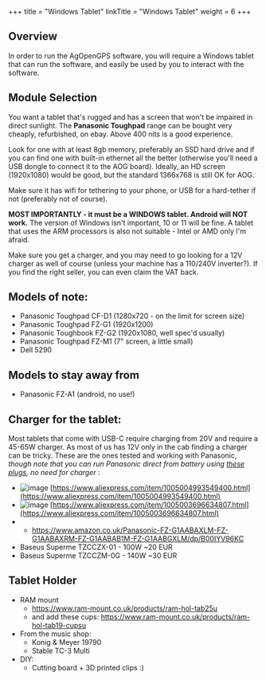 +++
title = "Windows Tablet"
linkTitle = "Windows Tablet"
weight = 6
+++

## Overview

In order to run the AgOpenGPS software, you will require a Windows tablet that
can run the software, and easily be used by you to interact with the software.

## Module Selection

You want a tablet that's rugged and has a screen that won't be impaired in
direct sunlight. The **Panasonic Toughpad** range can be bought very cheaply,
refurbished, on ebay. Above 400 nits is a good experience.

Look for one with at least 8gb memory, preferably an SSD hard drive and if you
can find one with built-in ethernet all the better (otherwise you'll need a USB
dongle to connect it to the AOG board). Ideally, an HD screen (1920x1080) would
be good, but the standard 1366x768 is still OK for AOG.

Make sure it has wifi for tethering to your phone, or USB for a hard-tether if
not (preferably not of course).

**MOST IMPORTANTLY - it must be a WINDOWS tablet. Android will NOT work.** The
version of Windows isn't important, 10 or 11 will be fine. A tablet that uses
the ARM processors is also not suitable - Intel or AMD only I'm afraid.

Make sure you get a charger, and you may need to go looking for a 12V charger as
well of course (unless your machine has a 110/240V inverter?). If you find the
right seller, you can even claim the VAT back.

## Models of note:

- Panasonic Toughpad CF-D1 (1280x720 - on the limit for screen size)
- Panasonic Toughpad FZ-G1 (1920x1200)
- Panasonic Toughbook FZ-G2 (1920x1080, well spec'd usually)
- Panasonic Toughpad FZ-M1 (7" screen, a little small)
- Dell 5290

## Models to stay away from

- Panasonic FZ-A1 (android, no use!)

## Charger for the tablet:

Most tablets that come with USB-C require charging from 20V and require a 45-65W
charger. As most of us has 12V only in the cab finding a charger can be tricky.
These are the ones tested and working with Panasonic, _though note that you can
run Panasonic direct from battery using
[these plugs](https://cpc.farnell.com/pro-power/ppw00029/lead-dc-power-2-5mm-plug-to-plug/dp/PW03428),
no need for charger_ :

- ![image](../../img/usb-charger.png)
  [https://www.aliexpress.com/item/1005004993549400.html](https://www.aliexpress.com/item/1005004993549400.html)
- ![image](../../img/12v-usb-charger.png)
  [https://www.aliexpress.com/item/1005003696634807.html](https://www.aliexpress.com/item/1005003696634807.html)
- - https://www.amazon.co.uk/Panasonic-FZ-G1AABAXLM-FZ-G1AABAXRM-FZ-G1AABAB1M-FZ-G1AABGXLM/dp/B00IYV96KC
- Baseus Superme TZCCZX-01 - 100W ~20 EUR
- Baseus Superme TZCCZM-0G - 140W ~30 EUR

## Tablet Holder

- RAM mount
  - https://www.ram-mount.co.uk/products/ram-hol-tab25u
  - and add these cups: https://www.ram-mount.co.uk/products/ram-hol-tab19-cupsu
- From the music shop:
  - Konig & Meyer 19790
  - Stable TC-3 Multi
- DIY:
  - Cutting board + 3D printed clips :)
